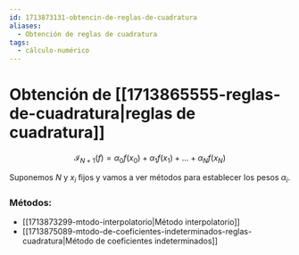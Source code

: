 ```yaml
---
id: 1713873131-obtencin-de-reglas-de-cuadratura
aliases:
  - Obtención de reglas de cuadratura
tags:
  - cálculo-numérico
---
```


# Obtención de [[1713865555-reglas-de-cuadratura|reglas de cuadratura]]

$$
\mathcal{I}_{N+1}(f) = \alpha_{0}f(x_{0}) + \alpha_{1}f(x_{1}) + \ldots + \alpha_{N}f(x_{N})
$$

Suponemos $N$ y $x_i$ fijos y vamos a ver métodos para establecer los pesos $\alpha_i$.

### Métodos:

- [[1713873299-mtodo-interpolatorio|Método interpolatorio]]
- [[1713875089-mtodo-de-coeficientes-indeterminados-reglas-cuadratura|Método de coeficientes indeterminados]]

